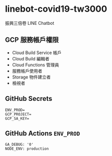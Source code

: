 # linebot-covid19-tw3000

振興三倍卷 LINE Chatbot

## GCP 服務帳戶權限

* Cloud Build Service 帳戶
* Cloud Build 編輯者
* Cloud Functions 管理員
* 服務帳戶使用者
* Storage 物件建立者
* 檢視者

## GitHub Secrets

```
ENV_PROD=
GCP_PROJECT=
GCP_SA_KEY=
```

## GitHub Actions `ENV_PROD`

```
GA_DEBUG: '0'
NODE_ENV: production
```
